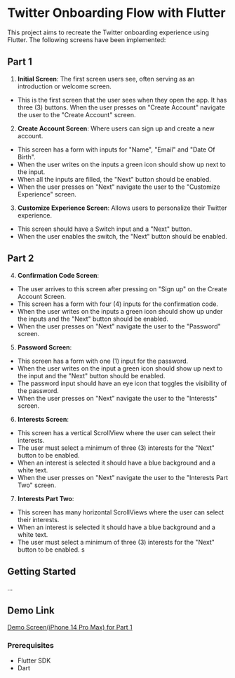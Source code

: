 # Twitter Onboarding Flow with Flutter

This project aims to recreate the Twitter onboarding experience using Flutter. The following screens have been implemented:

## Part 1

1. **Initial Screen**: The first screen users see, often serving as an introduction or welcome screen.

-   This is the first screen that the user sees when they open the app. It has three (3) buttons. When the user presses on "Create Account" navigate the user to the "Create Account" screen.

2. **Create Account Screen**: Where users can sign up and create a new account.

-   This screen has a form with inputs for "Name", "Email" and "Date Of Birth".
-   When the user writes on the inputs a green icon should show up next to the input.
-   When all the inputs are filled, the "Next" button should be enabled.
-   When the user presses on "Next" navigate the user to the "Customize Experience" screen.

3. **Customize Experience Screen**: Allows users to personalize their Twitter experience.

-   This screen should have a Switch input and a "Next" button.
-   When the user enables the switch, the "Next" button should be enabled.

## Part 2

4. **Confirmation Code Screen**:

-   The user arrives to this screen after pressing on "Sign up" on the Create Account Screen.
-   This screen has a form with four (4) inputs for the confirmation code.
-   When the user writes on the inputs a green icon should show up under the inputs and the "Next" button should be enabled.
-   When the user presses on "Next" navigate the user to the "Password" screen.

5. **Password Screen**:

-   This screen has a form with one (1) input for the password.
-   When the user writes on the input a green icon should show up next to the input and the "Next" button should be enabled.
-   The password input should have an eye icon that toggles the visibility of the password.
-   When the user presses on "Next" navigate the user to the "Interests" screen.

6. **Interests Screen**:

-   This screen has a vertical ScrollView where the user can select their interests.
-   The user must select a minimum of three (3) interests for the "Next" button to be enabled.
-   When an interest is selected it should have a blue background and a white text.
-   When the user presses on "Next" navigate the user to the "Interests Part Two" screen.

7. **Interests Part Two**:

-   This screen has many horizontal ScrollViews where the user can select their interests.
-   When an interest is selected it should have a blue background and a white text.
-   The user must select a minimum of three (3) interests for the "Next" button to be enabled.
    s

## Getting Started

...

## Demo Link

[Demo Screen(iPhone 14 Pro Max) for Part 1](https://imgur.com/mKHeTXC)

### Prerequisites

-   Flutter SDK
-   Dart

